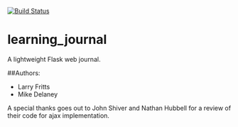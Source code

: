[![Build Status](https://travis-ci.org/lfritts/learning_journal.png)](https://travis-ci.org/lfritts/learning_journal)

learning_journal
================

A lightweight Flask web journal.

##Authors:
* Larry Fritts
* Mike Delaney

A special thanks goes out to John Shiver and Nathan Hubbell for a
review of their code for ajax implementation.
